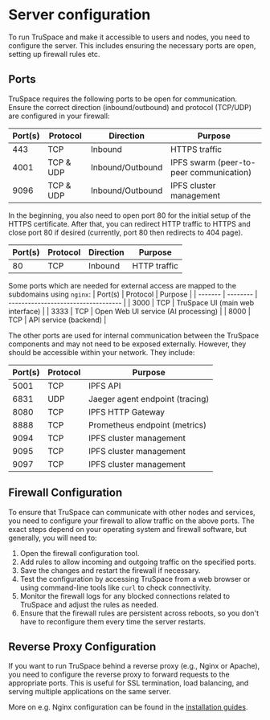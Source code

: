 # Server configuration

To run TruSpace and make it accessible to users and nodes, you need to configure the server. This includes ensuring the necessary ports are open, setting up firewall rules etc.

## Ports

TruSpace requires the following ports to be open for communication. Ensure the correct direction (inbound/outbound) and protocol (TCP/UDP) are configured in your firewall:

| Port(s) | Protocol  | Direction        | Purpose                                 |
| ------- | --------- | ---------------- | --------------------------------------- |
| 443     | TCP       | Inbound          | HTTPS traffic                           |
| 4001    | TCP & UDP | Inbound/Outbound | IPFS swarm (peer-to-peer communication) |
| 9096    | TCP & UDP | Inbound/Outbound | IPFS cluster management                 |

In the beginning, you also need to open port 80 for the initial setup of the HTTPS certificate. After that, you can redirect HTTP traffic to HTTPS and close port 80 if desired (currently, port 80 then redirects to 404 page).

| Port(s) | Protocol | Direction | Purpose      |
| ------- | -------- | --------- | ------------ |
| 80      | TCP      | Inbound   | HTTP traffic |

Some ports which are needed for external access are mapped to the subdomains using `nginx`:
| Port(s) | Protocol | Purpose |
| ------- | -------- | ----------------------------------- |
| 3000 | TCP | TruSpace UI (main web interface) |
| 3333 | TCP | Open Web UI service (AI processing) |
| 8000 | TCP | API service (backend) |

The other ports are used for internal communication between the TruSpace components and may not need to be exposed externally. However, they should be accessible within your network. They include:

| Port(s) | Protocol | Purpose                         |
| ------- | -------- | ------------------------------- |
| 5001    | TCP      | IPFS API                        |
| 6831    | UDP      | Jaeger agent endpoint (tracing) |
| 8080    | TCP      | IPFS HTTP Gateway               |
| 8888    | TCP      | Prometheus endpoint (metrics)   |
| 9094    | TCP      | IPFS cluster management         |
| 9095    | TCP      | IPFS cluster management         |
| 9097    | TCP      | IPFS cluster management         |

## Firewall Configuration

To ensure that TruSpace can communicate with other nodes and services, you need to configure your firewall to allow traffic on the above ports. The exact steps depend on your operating system and firewall software, but generally, you will need to:

1. Open the firewall configuration tool.
2. Add rules to allow incoming and outgoing traffic on the specified ports.
3. Save the changes and restart the firewall if necessary.
4. Test the configuration by accessing TruSpace from a web browser or using command-line tools like `curl` to check connectivity.
5. Monitor the firewall logs for any blocked connections related to TruSpace and adjust the rules as needed.
6. Ensure that the firewall rules are persistent across reboots, so you don't have to reconfigure them every time the server restarts.

## Reverse Proxy Configuration

If you want to run TruSpace behind a reverse proxy (e.g., Nginx or Apache), you need to configure the reverse proxy to forward requests to the appropriate ports. This is useful for SSL termination, load balancing, and serving multiple applications on the same server.

More on e.g. Nginx configuration can be found in the [installation guides](./Installation.md).
